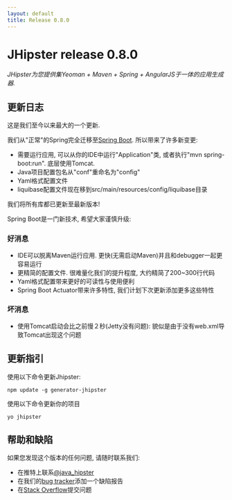 ```yaml
---
layout: default
title: Release 0.8.0
---
```


JHipster release 0.8.0
==================

*JHipster为您提供集Yeoman + Maven + Spring + AngularJS于一体的应用生成器.*

更新日志
----------

这是我们至今以来最大的一个更新.

我们从"正常"的Spring完全迁移至[Spring Boot](http://projects.spring.io/spring-boot/). 所以带来了许多新变更:

- 需要运行应用, 可以从你的IDE中运行"Application"类, 或者执行"mvn spring-boot:run". 底层使用Tomcat.
- Java项目配置包名从"conf"重命名为"config"
- Yaml格式配置文件
- liquibase配置文件现在移到src/main/resources/config/liquibase目录

我们将所有库都已更新至最新版本!

Spring Boot是一门新技术, 希望大家谨慎升级:

### 好消息

- IDE可以脱离Maven运行应用. 更快(无需启动Maven)并且和debugger一起更容易运行
- 更精简的配置文件. 很难量化我们的提升程度, 大约精简了200~300行代码
- Yaml格式配置带来更好的可读性与使用便利
- Spring Boot Actuator带来许多特性, 我们计划下次更新添加更多这些特性

### 坏消息

- 使用Tomcat启动会比之前慢２秒(Jetty没有问题): 貌似是由于没有web.xml导致Tomcat出现这个问题


更新指引
------------

使用以下命令更新Jhipster:

```
npm update -g generator-jhipster
```

使用以下命令更新你的项目

```
yo jhipster
```

帮助和缺陷
--------------

如果您发现这个版本的任何问题, 请随时联系我们:

- 在推特上联系[@java_hipster](https://twitter.com/java_hipster)
- 在我们的[bug tracker](https://github.com/jhipster/generator-jhipster/issues?state=open)添加一个缺陷报告
- 在[Stack Overflow](http://stackoverflow.com/tags/jhipster/info)提交问题
